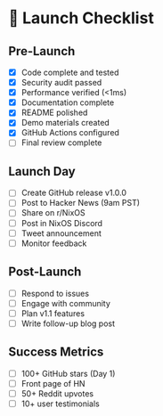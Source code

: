 # 🚀 Launch Checklist

## Pre-Launch
- [x] Code complete and tested
- [x] Security audit passed
- [x] Performance verified (<1ms)
- [x] Documentation complete
- [x] README polished
- [x] Demo materials created
- [x] GitHub Actions configured
- [ ] Final review complete

## Launch Day
- [ ] Create GitHub release v1.0.0
- [ ] Post to Hacker News (9am PST)
- [ ] Share on r/NixOS
- [ ] Post in NixOS Discord
- [ ] Tweet announcement
- [ ] Monitor feedback

## Post-Launch
- [ ] Respond to issues
- [ ] Engage with community
- [ ] Plan v1.1 features
- [ ] Write follow-up blog post

## Success Metrics
- [ ] 100+ GitHub stars (Day 1)
- [ ] Front page of HN
- [ ] 50+ Reddit upvotes
- [ ] 10+ user testimonials
